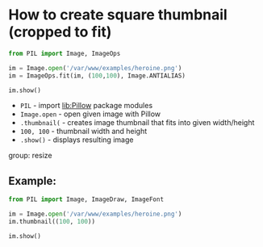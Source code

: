 # How to create square thumbnail (cropped to fit)

```python
from PIL import Image, ImageOps

im = Image.open('/var/www/examples/heroine.png')
im = ImageOps.fit(im, (100,100), Image.ANTIALIAS)

im.show()
```

- `PIL` - import [lib:Pillow](https://onelinerhub.com/python-pillow/how-to-install-python-pillow-module) package modules
- `Image.open` - open given image with Pillow
- `.thumbnail(` - creates image thumbnail that fits into given width/height
- `100, 100` - thumbnail width and height
- `.show()` - displays resulting image

group: resize

## Example: 
```python
from PIL import Image, ImageDraw, ImageFont

im = Image.open('/var/www/examples/heroine.png')
im.thumbnail((100, 100))

im.show()
```

